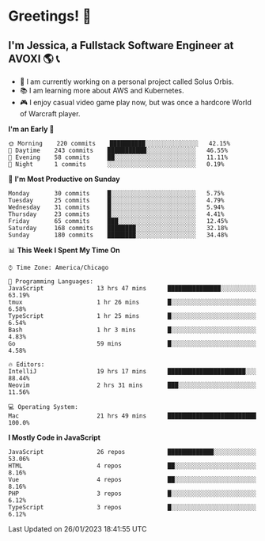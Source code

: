 # Greetings! 🧠

## I'm Jessica, a Fullstack Software Engineer at AVOXI 🌎 📞

- 🌟 I am currently working on a personal project called Solus Orbis.
- 📚 I am learning more about AWS and Kubernetes.
- 🎮 I enjoy casual video game play now, but was once a hardcore World of Warcraft player.

<!--START_SECTION:waka-->
**I'm an Early 🐤** 

```text
🌞 Morning    220 commits    ██████████░░░░░░░░░░░░░░░   42.15% 
🌆 Daytime    243 commits    ███████████░░░░░░░░░░░░░░   46.55% 
🌃 Evening    58 commits     ██░░░░░░░░░░░░░░░░░░░░░░░   11.11% 
🌙 Night      1 commits      ░░░░░░░░░░░░░░░░░░░░░░░░░   0.19%

```
📅 **I'm Most Productive on Sunday** 

```text
Monday       30 commits     █░░░░░░░░░░░░░░░░░░░░░░░░   5.75% 
Tuesday      25 commits     █░░░░░░░░░░░░░░░░░░░░░░░░   4.79% 
Wednesday    31 commits     █░░░░░░░░░░░░░░░░░░░░░░░░   5.94% 
Thursday     23 commits     █░░░░░░░░░░░░░░░░░░░░░░░░   4.41% 
Friday       65 commits     ███░░░░░░░░░░░░░░░░░░░░░░   12.45% 
Saturday     168 commits    ████████░░░░░░░░░░░░░░░░░   32.18% 
Sunday       180 commits    ████████░░░░░░░░░░░░░░░░░   34.48%

```


📊 **This Week I Spent My Time On** 

```text
⌚︎ Time Zone: America/Chicago

💬 Programming Languages: 
JavaScript               13 hrs 47 mins      ███████████████░░░░░░░░░░   63.19% 
tmux                     1 hr 26 mins        █░░░░░░░░░░░░░░░░░░░░░░░░   6.58% 
TypeScript               1 hr 25 mins        █░░░░░░░░░░░░░░░░░░░░░░░░   6.54% 
Bash                     1 hr 3 mins         █░░░░░░░░░░░░░░░░░░░░░░░░   4.83% 
Go                       59 mins             █░░░░░░░░░░░░░░░░░░░░░░░░   4.58%

🔥 Editors: 
IntelliJ                 19 hrs 17 mins      ██████████████████████░░░   88.44% 
Neovim                   2 hrs 31 mins       ███░░░░░░░░░░░░░░░░░░░░░░   11.56%

💻 Operating System: 
Mac                      21 hrs 49 mins      █████████████████████████   100.0%

```

**I Mostly Code in JavaScript** 

```text
JavaScript               26 repos            █████████████░░░░░░░░░░░░   53.06% 
HTML                     4 repos             ██░░░░░░░░░░░░░░░░░░░░░░░   8.16% 
Vue                      4 repos             ██░░░░░░░░░░░░░░░░░░░░░░░   8.16% 
PHP                      3 repos             █░░░░░░░░░░░░░░░░░░░░░░░░   6.12% 
TypeScript               3 repos             █░░░░░░░░░░░░░░░░░░░░░░░░   6.12%

```



 Last Updated on 26/01/2023 18:41:55 UTC
<!--END_SECTION:waka-->

<!--
**jessikuh/jessikuh** is a ✨ _special_ ✨ repository because its `README.md` (this file) appears on your GitHub profile.

Here are some ideas to get you started:

- 🔭 I’m currently working on ...
- 🌱 I’m currently learning ...
- 👯 I’m looking to collaborate on ...
- 🤔 I’m looking for help with ...
- 💬 Ask me about ...
- 📫 How to reach me: ...
- 😄 Pronouns: ...
- ⚡ Fun fact: ...
-->
